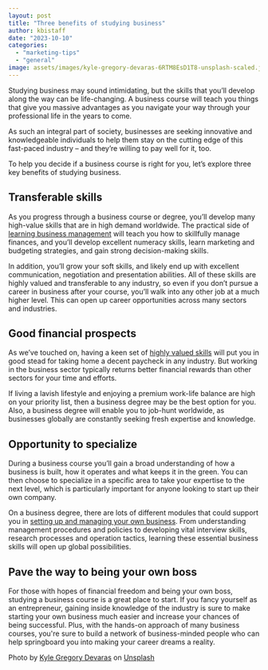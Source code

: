 ```yaml
---
layout: post
title: "Three benefits of studying business"
author: kbistaff
date: "2023-10-10"
categories: 
  - "marketing-tips"
  - "general"
image: assets/images/kyle-gregory-devaras-6RTM8EsD1T8-unsplash-scaled.jpg
---
```


Studying business may sound intimidating, but the skills that you’ll develop along the way can be life-changing. A business course will teach you things that give you massive advantages as you navigate your way through your professional life in the years to come. 

As such an integral part of society, businesses are seeking innovative and knowledgeable individuals to help them stay on the cutting edge of this fast-paced industry – and they’re willing to pay well for it, too.

To help you decide if a business course is right for you, let’s explore three key benefits of studying business.

## Transferable skills

As you progress through a business course or degree, you’ll develop many high-value skills that are in high demand worldwide. The practical side of [learning business management](https://universitycompare.com/courses/undergraduate?s=business) will teach you how to skillfully manage finances, and you’ll develop excellent numeracy skills, learn marketing and budgeting strategies, and gain strong decision-making skills.

In addition, you’ll grow your soft skills, and likely end up with excellent communication, negotiation and presentation abilities. All of these skills are highly valued and transferable to any industry, so even if you don’t pursue a career in business after your course, you’ll walk into any other job at a much higher level. This can open up career opportunities across many sectors and industries.

## Good financial prospects

As we’ve touched on, having a keen set of [highly valued skills](https://www.forbes.com/sites/bernardmarr/2022/08/22/the-top-10-most-in-demand-skills-for-the-next-10-years/) will put you in good stead for taking home a decent paycheck in any industry. But working in the business sector typically returns better financial rewards than other sectors for your time and efforts.  

If living a lavish lifestyle and enjoying a premium work-life balance are high on your priority list, then a business degree may be the best option for you. Also, a business degree will enable you to job-hunt worldwide, as businesses globally are constantly seeking fresh expertise and knowledge.

## Opportunity to specialize

During a business course you’ll gain a broad understanding of how a business is built, how it operates and what keeps it in the green. You can then choose to specialize in a specific area to take your expertise to the next level, which is particularly important for anyone looking to start up their own company.

On a business degree, there are lots of different modules that could support you in [setting up and managing your own business](https://www.indeed.com/career-advice/career-development/degree-needed-to-open-your-own-business). From understanding management procedures and policies to developing vital interview skills, research processes and operation tactics, learning these essential business skills will open up global possibilities.

## Pave the way to being your own boss

For those with hopes of financial freedom and being your own boss, studying a business course is a great place to start. If you fancy yourself as an entrepreneur, gaining inside knowledge of the industry is sure to make starting your own business much easier and increase your chances of being successful. Plus, with the hands-on approach of many business courses, you're sure to build a network of business-minded people who can help springboard you into making your career dreams a reality.

Photo by [Kyle Gregory Devaras](https://unsplash.com/@kyledevaras?utm_content=creditCopyText&utm_medium=referral&utm_source=unsplash) on [Unsplash](https://unsplash.com/photos/6RTM8EsD1T8?utm_content=creditCopyText&utm_medium=referral&utm_source=unsplash)
